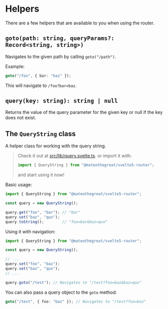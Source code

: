 # Helpers

There are a few helpers that are available to you when using the router.

## `goto(path: string, queryParams?: Record<string, string>)`

Navigates to the given path by calling `goto("/path")`.

Example:

```ts
goto("/foo", { bar: "baz" });
```

This will navigate to `/foo?bar=baz`.

## `query(key: string): string | null`

Returns the value of the query parameter for the given key or null if the key does not exist.

## The `QueryString` class

A helper class for working with the query string.

> Check it out at [src/lib/query.svelte.ts](../src/lib/query.svelte.ts).
> or import it with:
>
> ```ts
> import { QueryString } from "@mateothegreat/svelte5-router";
> ```
>
> and start using it now!

Basic usage:

```ts
import { QueryString } from "@mateothegreat/svelte5-router";

const query = new QueryString();

query.get("foo", "bar"); // "bar"
query.set("baz", "qux");
query.toString();        // "foo=bar&baz=qux"
```

Using it with navigation:

```ts
import { QueryString } from "@mateothegreat/svelte5-router";

const query = new QueryString();

// ...
query.set("foo", "baz");
query.set("baz", "qux");
// ...

query.goto("/test"); // Navigates to "/test?foo=baz&baz=qux"
```

You can also pass a query object to the `goto` method:

```ts
goto("/test", { foo: "baz" }); // Navigates to "/test?foo=baz"
```
